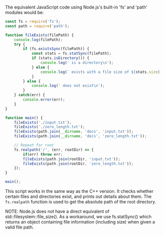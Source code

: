 The equivalent JavaScript code using Node.js's built-in 'fs' and 'path' modules would be:

```javascript
const fs = require('fs');
const path = require('path');

function fileExists(filePath) {
    console.log(filePath);
    try {
        if (fs.existsSync(filePath)) {
            const stats = fs.statSync(filePath);
            if (stats.isDirectory()) {
                console.log(' is a directory\n');
            } else {
                console.log(` exists with a file size of ${stats.size} bytes.\n`);
            }
        } else {
            console.log(' does not exist\n');
        }
    } catch(err) {
        console.error(err);
    }
}

function main() {
	fileExists('./input.txt');
	fileExists('./zero_length.txt');
	fileExists(path.join(__dirname, 'docs', 'input.txt'));
	fileExists(path.join(__dirname, 'docs', 'zero_length.txt'));

	// Repeat for root
	fs.realpath('/', (err, rootDir) => {
        if(err) throw err;
        fileExists(path.join(rootDir, 'input.txt'));
        fileExists(path.join(rootDir, 'zero_length.txt'));
    });
}

main();
```
This script works in the same way as the C++ version. It checks whether certain files and directories exist, and prints out details about them. The `fs.realpath` function is used to get the absolute path of the root directory.

NOTE: Node.js does not have a direct equivalent of std::filesystem::file_size(). As a workaround, we use fs.statSync() which returns an object containing file information (including size) when given a valid file path.

